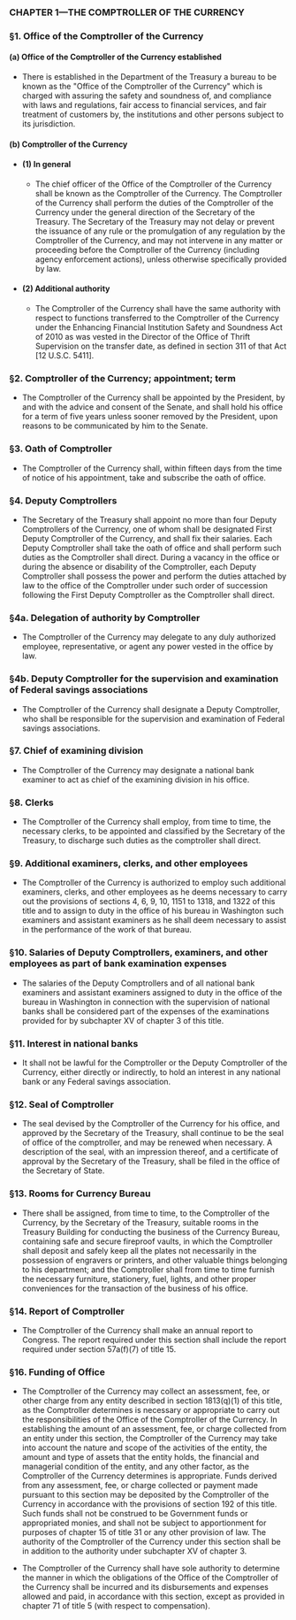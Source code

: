 ### **CHAPTER 1—THE COMPTROLLER OF THE CURRENCY**

### §1. Office of the Comptroller of the Currency
#### (a) Office of the Comptroller of the Currency established
* There is established in the Department of the Treasury a bureau to be known as the "Office of the Comptroller of the Currency" which is charged with assuring the safety and soundness of, and compliance with laws and regulations, fair access to financial services, and fair treatment of customers by, the institutions and other persons subject to its jurisdiction.

#### (b) Comptroller of the Currency
* #### (1) In general
  * The chief officer of the Office of the Comptroller of the Currency shall be known as the Comptroller of the Currency. The Comptroller of the Currency shall perform the duties of the Comptroller of the Currency under the general direction of the Secretary of the Treasury. The Secretary of the Treasury may not delay or prevent the issuance of any rule or the promulgation of any regulation by the Comptroller of the Currency, and may not intervene in any matter or proceeding before the Comptroller of the Currency (including agency enforcement actions), unless otherwise specifically provided by law.

* #### (2) Additional authority
  * The Comptroller of the Currency shall have the same authority with respect to functions transferred to the Comptroller of the Currency under the Enhancing Financial Institution Safety and Soundness Act of 2010 as was vested in the Director of the Office of Thrift Supervision on the transfer date, as defined in section 311 of that Act [12 U.S.C. 5411].

### §2. Comptroller of the Currency; appointment; term
* The Comptroller of the Currency shall be appointed by the President, by and with the advice and consent of the Senate, and shall hold his office for a term of five years unless sooner removed by the President, upon reasons to be communicated by him to the Senate.

### §3. Oath of Comptroller
* The Comptroller of the Currency shall, within fifteen days from the time of notice of his appointment, take and subscribe the oath of office.

### §4. Deputy Comptrollers
* The Secretary of the Treasury shall appoint no more than four Deputy Comptrollers of the Currency, one of whom shall be designated First Deputy Comptroller of the Currency, and shall fix their salaries. Each Deputy Comptroller shall take the oath of office and shall perform such duties as the Comptroller shall direct. During a vacancy in the office or during the absence or disability of the Comptroller, each Deputy Comptroller shall possess the power and perform the duties attached by law to the office of the Comptroller under such order of succession following the First Deputy Comptroller as the Comptroller shall direct.

### §4a. Delegation of authority by Comptroller
* The Comptroller of the Currency may delegate to any duly authorized employee, representative, or agent any power vested in the office by law.

### §4b. Deputy Comptroller for the supervision and examination of Federal savings associations
* The Comptroller of the Currency shall designate a Deputy Comptroller, who shall be responsible for the supervision and examination of Federal savings associations.

### §7. Chief of examining division
* The Comptroller of the Currency may designate a national bank examiner to act as chief of the examining division in his office.

### §8. Clerks
* The Comptroller of the Currency shall employ, from time to time, the necessary clerks, to be appointed and classified by the Secretary of the Treasury, to discharge such duties as the comptroller shall direct.

### §9. Additional examiners, clerks, and other employees
* The Comptroller of the Currency is authorized to employ such additional examiners, clerks, and other employees as he deems necessary to carry out the provisions of sections 4, 6, 9, 10, 1151 to 1318, and 1322 of this title and to assign to duty in the office of his bureau in Washington such examiners and assistant examiners as he shall deem necessary to assist in the performance of the work of that bureau.

### §10. Salaries of Deputy Comptrollers, examiners, and other employees as part of bank examination expenses
* The salaries of the Deputy Comptrollers and of all national bank examiners and assistant examiners assigned to duty in the office of the bureau in Washington in connection with the supervision of national banks shall be considered part of the expenses of the examinations provided for by subchapter XV of chapter 3 of this title.

### §11. Interest in national banks
* It shall not be lawful for the Comptroller or the Deputy Comptroller of the Currency, either directly or indirectly, to hold an interest in any national bank or any Federal savings association.

### §12. Seal of Comptroller
* The seal devised by the Comptroller of the Currency for his office, and approved by the Secretary of the Treasury, shall continue to be the seal of office of the comptroller, and may be renewed when necessary. A description of the seal, with an impression thereof, and a certificate of approval by the Secretary of the Treasury, shall be filed in the office of the Secretary of State.

### §13. Rooms for Currency Bureau
* There shall be assigned, from time to time, to the Comptroller of the Currency, by the Secretary of the Treasury, suitable rooms in the Treasury Building for conducting the business of the Currency Bureau, containing safe and secure fireproof vaults, in which the Comptroller shall deposit and safely keep all the plates not necessarily in the possession of engravers or printers, and other valuable things belonging to his department; and the Comptroller shall from time to time furnish the necessary furniture, stationery, fuel, lights, and other proper conveniences for the transaction of the business of his office.

### §14. Report of Comptroller
* The Comptroller of the Currency shall make an annual report to Congress. The report required under this section shall include the report required under section 57a(f)(7) of title 15.

### §16. Funding of Office
* The Comptroller of the Currency may collect an assessment, fee, or other charge from any entity described in section 1813(q)(1) of this title, as the Comptroller determines is necessary or appropriate to carry out the responsibilities of the Office of the Comptroller of the Currency. In establishing the amount of an assessment, fee, or charge collected from an entity under this section, the Comptroller of the Currency may take into account the nature and scope of the activities of the entity, the amount and type of assets that the entity holds, the financial and managerial condition of the entity, and any other factor, as the Comptroller of the Currency determines is appropriate. Funds derived from any assessment, fee, or charge collected or payment made pursuant to this section may be deposited by the Comptroller of the Currency in accordance with the provisions of section 192 of this title. Such funds shall not be construed to be Government funds or appropriated monies, and shall not be subject to apportionment for purposes of chapter 15 of title 31 or any other provision of law. The authority of the Comptroller of the Currency under this section shall be in addition to the authority under subchapter XV of chapter 3.

* The Comptroller of the Currency shall have sole authority to determine the manner in which the obligations of the Office of the Comptroller of the Currency shall be incurred and its disbursements and expenses allowed and paid, in accordance with this section, except as provided in chapter 71 of title 5 (with respect to compensation).